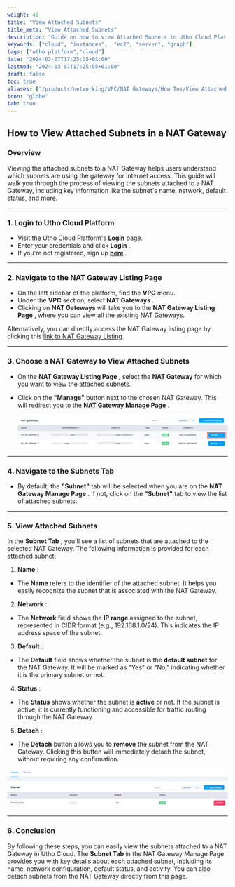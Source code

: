 ```yaml
---
weight: 40
title: "View Attached Subnets"
title_meta: "View Attached Subnets"
description: "Guide on how to view Attached Subnets in Utho Cloud Platform"
keywords: ["cloud", "instances",  "ec2", "server", "graph"]
tags: ["utho platform","cloud"]
date: "2024-03-07T17:25:05+01:00"
lastmod: "2024-03-07T17:25:05+01:00"
draft: false
toc: true
aliases: ["/products/networking/VPC/NAT Gateways/How Tos/View Attached Subnets"]
icon: "globe"
tab: true
---
```




## **How to View Attached Subnets in a NAT Gateway**

### **Overview**

Viewing the attached subnets to a NAT Gateway helps users understand which subnets are using the gateway for internet access. This guide will walk you through the process of viewing the subnets attached to a NAT Gateway, including key information like the subnet's name, network, default status, and more.

---

### **1. Login to Utho Cloud Platform**

* Visit the Utho Cloud Platform's **[Login](https://console.utho.com/login)** page.
* Enter your credentials and click  **Login** .
* If you're not registered, sign up  **[here](https://console.utho.com/signup)** .

---

### **2. Navigate to the NAT Gateway Listing Page**

* On the left sidebar of the platform, find the **VPC** menu.
* Under the **VPC** section, select  **NAT Gateways** .
* Clicking on **NAT Gateways** will take you to the  **NAT Gateway Listing Page** , where you can view all the existing NAT Gateways.

Alternatively, you can directly access the NAT Gateway listing page by clicking this [link to NAT Gateway Listing](https://console.utho.com/vpc/natgateways).

---

### **3. Choose a NAT Gateway to View Attached Subnets**

* On the  **NAT Gateway Listing Page** , select the **NAT Gateway** for which you want to view the attached subnets.
* Click on the **"Manage"** button next to the chosen NAT Gateway. This will redirect you to the  **NAT Gateway Manage Page** .

  ![1744180063471](image/index/1744180063471.png)

---

### **4. Navigate to the Subnets Tab**

* By default, the **"Subnet"** tab will be selected when you are on the  **NAT Gateway Manage Page** . If not, click on the **"Subnet"** tab to view the list of attached subnets.

---

### **5. View Attached Subnets**

In the  **Subnet Tab** , you'll see a list of subnets that are attached to the selected NAT Gateway. The following information is provided for each attached subnet:

1. **Name** :

* The **Name** refers to the identifier of the attached subnet. It helps you easily recognize the subnet that is associated with the NAT Gateway.

2. **Network** :

* The **Network** field shows the **IP range** assigned to the subnet, represented in CIDR format (e.g., 192.168.1.0/24). This indicates the IP address space of the subnet.

3. **Default** :

* The **Default** field shows whether the subnet is the **default subnet** for the NAT Gateway. It will be marked as "Yes" or "No," indicating whether it is the primary subnet or not.

4. **Status** :

* The **Status** shows whether the subnet is **active** or not. If the subnet is active, it is currently functioning and accessible for traffic routing through the NAT Gateway.

5. **Detach** :

* The **Detach** button allows you to **remove** the subnet from the NAT Gateway. Clicking this button will immediately detach the subnet, without requiring any confirmation.

![1744180115659](image/index/1744180115659.png)

---

### **6. Conclusion**

By following these steps, you can easily view the subnets attached to a NAT Gateway in Utho Cloud. The **Subnet Tab** in the NAT Gateway Manage Page provides you with key details about each attached subnet, including its name, network configuration, default status, and activity. You can also detach subnets from the NAT Gateway directly from this page.
